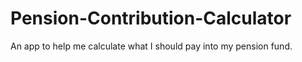 # Pension-Contribution-Calculator
An app to help me calculate what I should pay into my pension fund.
